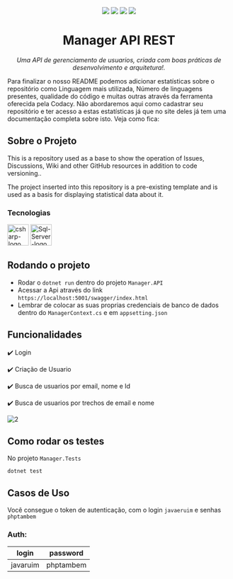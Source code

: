 <p align="center">
  <img src="http://img.shields.io/badge/Licença-MIT-green"/>
  <img src="https://img.shields.io/badge/Linguagem-CSharp-purple"/>
  <img src="http://img.shields.io/badge/.NET-8-blue"/>
   <img src="http://img.shields.io/badge/Status-Em Desenvolvimento-green "/>
</p>

<h1 align="center">Manager API REST</h1>
<p align="center"><i>Uma API de gerenciamento de usuarios, criada com boas práticas de desenvolvimento e arquitetura!.</i></p>

Para finalizar o nosso README podemos adicionar estatísticas sobre o repositório como Linguagem mais utilizada, Número de linguagens presentes, qualidade do código e muitas outras através da ferramenta oferecida pela Codacy. Não abordaremos aqui como cadastrar seu repositório e ter acesso a estas estatísticas já que no site deles já tem uma documentação completa sobre isto. Veja como fica:


##  Sobre o Projeto
This is a repository used as a base to show the operation of Issues, Discussions, Wiki and other GitHub resources in addition to code versioning..

The project inserted into this repository is a pre-existing template and is used as a basis for displaying statistical data about it.

### Tecnologias
<p display="inline-block">
  <img width="48" src="https://www.freeiconspng.com/uploads/c-logo-icon-18.png" alt="csharp-logo"/>
  <img width="48" src="https://github.com/igormorantos/Manager-API-REST/assets/94862012/155c0471-b80a-4b18-abe2-ecc614e3e81a" alt="Sql-Server-logo"/>
</p>

## Rodando o projeto
- Rodar o `dotnet run` dentro do projeto `Manager.API`
- Acessar a Api através do link `https://localhost:5001/swagger/index.html`
- Lembrar de colocar as suas proprias credenciais de banco de dados dentro do `ManagerContext.cs` e em `appsetting.json`

## Funcionalidades

:heavy_check_mark: Login 

:heavy_check_mark: Criação de Usuario 

:heavy_check_mark: Busca de usuarios por email, nome e Id

:heavy_check_mark: Busca de usuarios por trechos de email e nome


![2](https://github.com/igormorantos/Manager-API-REST/assets/94862012/612b9e32-c271-4d6d-9199-cd19346b55ae)


## Como rodar os testes

No projeto `Manager.Tests`
```
dotnet test
```

## Casos de Uso

Você consegue o token de autenticação, com o login `javaeruim` e senhas `phptambem` 

### Auth: 

|login|password
| -------- |--------
|javaruim|phptambem 



